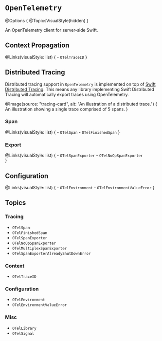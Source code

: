 # ``OpenTelemetry``

@Options {
    @TopicsVisualStyle(hidden)
}

An OpenTelemetry client for server-side Swift.

## Context Propagation

@Links(visualStyle: list) {
    - ``OTelTraceID``
}

## Distributed Tracing

Distributed tracing support in `OpenTelemetry` is implemented
on top of [Swift Distributed Tracing](https://github.com/apple/swift-distributed-tracing).
This means any library implementing Swift Distributed Tracing will automatically export traces 
using OpenTelemetry.

@Image(source: "tracing-card", alt: "An illustration of a distributed trace.") {
    An illustration showing a single trace comprised of 5 spans.
}

### Span

@Links(visualStyle: list) {
    - ``OTelSpan``
    - ``OTelFinishedSpan``
}

### Export

@Links(visualStyle: list) {
    - ``OTelSpanExporter``
    - ``OTelNoOpSpanExporter``    
}

## Configuration

@Links(visualStyle: list) {
    - ``OTelEnvironment``
    - ``OTelEnvironmentValueError``
}

## Topics

### Tracing

- ``OTelSpan``
- ``OTelFinishedSpan``
- ``OTelSpanExporter``
- ``OTelNoOpSpanExporter``
- ``OTelMultiplexSpanExporter``
- ``OTelSpanExporterAlreadyShutDownError``

### Context

- ``OTelTraceID``

### Configuration

- ``OTelEnvironment``
- ``OTelEnvironmentValueError``

### Misc

- ``OTelLibrary``
- ``OTelSignal``
